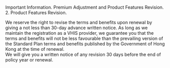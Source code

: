 Important Information. Premium Adjustment and Product Features Revision. 2. Product Features Revision. 

We reserve the right to revise the terms and benefits upon
renewal by giving a not less than 30-day advance written notice.
As long as we maintain the registration as a VHIS provider, we
guarantee you that the terms and benefits will not be less
favourable than the prevailing version of the Standard Plan terms
and benefits published by the Government of Hong Kong at the
time of renewal.  
We will give you a written notice of any revision 30 days before the
end of policy year or renewal.